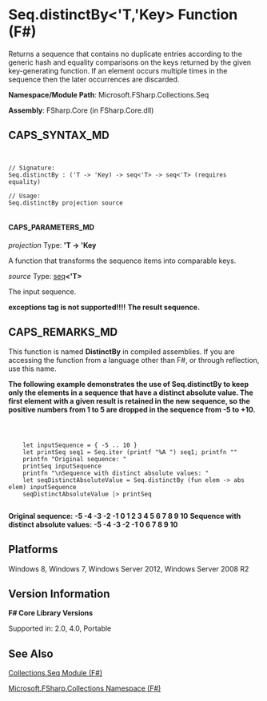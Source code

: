 # Seq.distinctBy<'T,'Key> Function (F#)

Returns a sequence that contains no duplicate entries according to the generic hash and equality comparisons on the keys returned by the given key-generating function. If an element occurs multiple times in the sequence then the later occurrences are discarded.

**Namespace/Module Path**: Microsoft.FSharp.Collections.Seq

**Assembly**: FSharp.Core (in FSharp.Core.dll)


## CAPS_SYNTAX_MD



```


// Signature:
Seq.distinctBy : ('T -> 'Key) -> seq<'T> -> seq<'T> (requires equality)

// Usage:
Seq.distinctBy projection source


```



#### CAPS_PARAMETERS_MD
*projection*
Type: **'T -&gt; 'Key**


A function that transforms the sequence items into comparable keys.


*source*
Type: [seq](http://msdn.microsoft.com/en-us/library/2f0c87c6-8a0d-4d33-92a6-10d1d037ce75)**&lt;'T&gt;**


The input sequence.



**exceptions tag is not supported!!!!**
**The result sequence.**
## CAPS_REMARKS_MD
This function is named **DistinctBy** in compiled assemblies. If you are accessing the function from a language other than F#, or through reflection, use this name.

**The following example demonstrates the use of Seq.distinctBy to keep only the elements in a sequence that have a distinct absolute value. The first element with a given result is retained in the new sequence, so the positive numbers from 1 to 5 are dropped in the sequence from -5 to +10.**


```



    let inputSequence = { -5 .. 10 }
    let printSeq seq1 = Seq.iter (printf "%A ") seq1; printfn ""
    printfn "Original sequence: "
    printSeq inputSequence
    printfn "\nSequence with distinct absolute values: "
    let seqDistinctAbsoluteValue = Seq.distinctBy (fun elem -> abs elem) inputSequence
    seqDistinctAbsoluteValue |> printSeq


```



**Original sequence:**
**-5 -4 -3 -2 -1 0 1 2 3 4 5 6 7 8 9 10**
**Sequence with distinct absolute values:**
**-5 -4 -3 -2 -1 0 6 7 8 9 10**
## Platforms
Windows 8, Windows 7, Windows Server 2012, Windows Server 2008 R2


## Version Information
**F# Core Library Versions**

Supported in: 2.0, 4.0, Portable




## See Also
[Collections.Seq Module &#40;F&#35;&#41;](Collections.Seq+Module+%28F%23%29.md)

[Microsoft.FSharp.Collections Namespace &#40;F&#35;&#41;](Microsoft.FSharp.Collections+Namespace+%28F%23%29.md)

